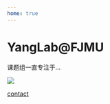 ```yaml
---
home: true
---
```


# YangLab@FJMU

课题组一直专注于...

![](https://images.squarespace-cdn.com/content/v1/5aa84edaf793922ad7a32f48/1530472563594-BD4SODXTT6GJZHKEEUNJ/AdobeStock_92533760_gut+microbiome.jpeg?format=2500w)


[contact](/Contact/)
